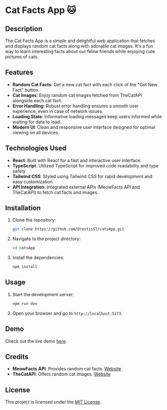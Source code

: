 # Cat Facts App 🐱

## Description

The Cat Facts App is a simple and delightful web application that fetches and displays random cat facts along with adorable cat images. It's a fun way to learn interesting facts about our feline friends while enjoying cute pictures of cats.

## Features

- **Random Cat Facts**: Get a new cat fact with each click of the "Get New Fact" button.
- **Cat Images**: Enjoy random cat images fetched from TheCatAPI alongside each cat fact.
- **Error Handling**: Robust error handling ensures a smooth user experience, even in case of network issues.
- **Loading State**: Informative loading messages keep users informed while waiting for data to load.
- **Modern UI**: Clean and responsive user interface designed for optimal viewing on all devices.

## Technologies Used

- **React**: Built with React for a fast and interactive user interface.
- **TypeScript**: Utilized TypeScript for improved code readability and type safety.
- **Tailwind CSS**: Styled using Tailwind CSS for rapid development and easy customization.
- **API Integration**: Integrated external APIs (MeowFacts API and TheCatAPI) to fetch cat facts and images.

## Installation

1. Clone the repository:

    ```bash
    git clone https://github.com/OrestisSl/catsApp.git
    ```

2. Navigate to the project directory:

    ```bash
    cd catsApp
    ```

3. Install the dependencies:

    ```bash
    npm install
    ```

## Usage

1. Start the development server:

    ```bash
    npm run dev
    ```

2. Open your browser and go to `http://localhost:5173`.

## Demo

Check out the live demo [here](https://catsreactapp.netlify.app/).

## Credits

- **MeowFacts API**: Provides random cat facts. [Website](https://meowfacts.herokuapp.com)
- **TheCatAPI**: Offers random cat images. [Website](https://thecatapi.com)

## License

This project is licensed under the [MIT License](LICENSE).
